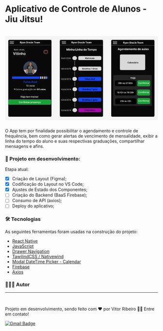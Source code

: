 # Aplicativo de Controle de Alunos - Jiu Jitsu!

<h1 align="center">
  <img alt="Jiu Jitsu Control" title="Jiu Jitsu Control" src="./src/assets/banner.png" />
</h1>

O App tem por finalidade possibilitar o agendamento e controle de frequência, bem como gerar alertas de vencimento de mensalidade, exibir a linha do tempo do aluno e suas respectivas graduações, compartilhar mensagens e afins. 

### 🚧 Projeto em desenvolvimento:

Etapa atual:

- [x] Criação de Layout (Figma);
- [x] Codificação do Layout no VS Code;
- [x] Ajustes de Estado dos Componentes;
- [ ] Criação do Backend (BaaS Firebase);
- [ ] Consumo de API (axios);
- [ ] Deploy do aplicativo;

### 🛠 Tecnologias

As seguintes ferramentas foram usadas na construção do projeto:
- [React Native](https://reactnative.dev/)
- [JavaScript](https://developer.mozilla.org/pt-BR/docs/Web/JavaScript)
- [Drawer Navigation](https://reactnavigation.org/docs/drawer-navigator)
- [TawilindCSS / Nativewind](https://www.nativewind.dev/)
- [Modal DateTime Picker - Calendar](https://github.com/mmazzarolo/react-native-modal-datetime-picker)
- [Firebase](https://firebase.google.com/)
- [Axios](https://axios-http.com/ptbr/docs/intro)

### 👨🏾‍💻 Autor
---

 <img style="border-radius: 50%;" src="https://github.com/vitorrdc.png" width="100px;" alt=""/>

Projeto em desenvolvimento, sendo feito com ❤️ por Vitor Ribeiro 👋🏽 Entre em contato!


[![Gmail Badge](https://img.shields.io/badge/-vitor.camposrdc@gmail.com-c14438?style=flat-square&logo=Gmail&logoColor=white&link=mailto:vitor.camposrdc@gmail.com)](mailto:vitor.camposrdc@gmail.com)
